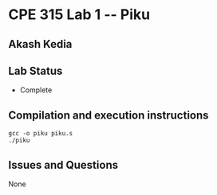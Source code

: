 # CPE 315 Lab 1 -- Piku

## Akash Kedia

## Lab Status
- Complete

## Compilation and execution instructions
```
gcc -o piku piku.s
./piku
```

## Issues and Questions
None

